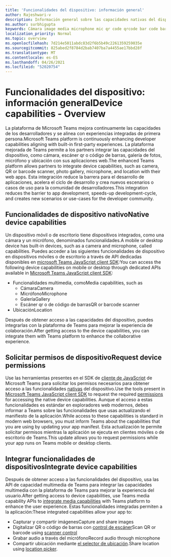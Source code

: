 ```yaml
---
title: 'Funcionalidades del dispositivo: información general'
author: Rajeshwari-v
description: Información general sobre las capacidades nativas del dispositivo.
ms.author: surbhigupta
keywords: Cámara image media microphone mic qr code qrcode bar code barcode scan scanner location capabilities native device permissions
localization_priority: Normal
ms.topic: overview
ms.openlocfilehash: 7d214e5011abdc83d2f6b5b49c2261359259035e
ms.sourcegitcommit: 825abed2f8784d2bab7407ba7a4455ae17bbd28f
ms.translationtype: MT
ms.contentlocale: es-ES
ms.lasthandoff: 04/26/2021
ms.locfileid: "52020754"
---
```

# <a name="device-capabilities---overview"></a><span data-ttu-id="45f59-104">Funcionalidades del dispositivo: información general</span><span class="sxs-lookup"><span data-stu-id="45f59-104">Device capabilities - Overview</span></span>

<span data-ttu-id="45f59-105">La plataforma de Microsoft Teams mejora continuamente las capacidades de los desarrolladores y se alinea con experiencias integradas de primera persona.</span><span class="sxs-lookup"><span data-stu-id="45f59-105">Microsoft Teams platform is continuously enhancing developer capabilities aligning with built-in first-party experiences.</span></span> <span data-ttu-id="45f59-106">La plataforma mejorada de Teams permite a los partners integrar las capacidades del dispositivo, como cámara, escáner qr o código de barras, galería de fotos, micrófono y ubicación con sus aplicaciones web.</span><span class="sxs-lookup"><span data-stu-id="45f59-106">The enhanced Teams platform allows partners to integrate device capabilities, such as camera, QR or barcode scanner, photo gallery, microphone, and location with their web apps.</span></span> <span data-ttu-id="45f59-107">Esta integración reduce la barrera para el desarrollo de aplicaciones, acelera el ciclo de desarrollo y crea nuevos escenarios o casos de uso para la comunidad de desarrolladores.</span><span class="sxs-lookup"><span data-stu-id="45f59-107">This integration reduces the barrier to app development, speeds-up development-cycle, and creates new scenarios or use-cases for the developer community.</span></span>

## <a name="native-device-capabilities"></a><span data-ttu-id="45f59-108">Funcionalidades de dispositivo nativo</span><span class="sxs-lookup"><span data-stu-id="45f59-108">Native device capabilities</span></span>

<span data-ttu-id="45f59-109">Un dispositivo móvil o de escritorio tiene dispositivos integrados, como una cámara y un micrófono, denominados funcionalidades.</span><span class="sxs-lookup"><span data-stu-id="45f59-109">A mobile or desktop device has built-in devices, such as a camera and microphone, called capabilities.</span></span> <span data-ttu-id="45f59-110">Puedes acceder a las siguientes funcionalidades de dispositivo en dispositivos móviles o de escritorio a través de API dedicadas disponibles en [microsoft Teams JavaScript client SDK](/javascript/api/overview/msteams-client?view=msteams-client-js-latest&preserve-view=true):</span><span class="sxs-lookup"><span data-stu-id="45f59-110">You can access the following device capabilities on mobile or desktop through dedicated APIs available in [Microsoft Teams JavaScript client SDK](/javascript/api/overview/msteams-client?view=msteams-client-js-latest&preserve-view=true):</span></span>
* <span data-ttu-id="45f59-111">Funcionalidades multimedia, como</span><span class="sxs-lookup"><span data-stu-id="45f59-111">Media capabilities, such as</span></span>
    * <span data-ttu-id="45f59-112">Cámara</span><span class="sxs-lookup"><span data-stu-id="45f59-112">Camera</span></span>
    * <span data-ttu-id="45f59-113">Micrófono</span><span class="sxs-lookup"><span data-stu-id="45f59-113">Microphone</span></span>
    * <span data-ttu-id="45f59-114">Galería</span><span class="sxs-lookup"><span data-stu-id="45f59-114">Gallery</span></span>
    * <span data-ttu-id="45f59-115">Escáner qr o de código de barras</span><span class="sxs-lookup"><span data-stu-id="45f59-115">QR or barcode scanner</span></span>
* <span data-ttu-id="45f59-116">Ubicación</span><span class="sxs-lookup"><span data-stu-id="45f59-116">Location</span></span>

<span data-ttu-id="45f59-117">Después de obtener acceso a las capacidades del dispositivo, puedes integrarlas con la plataforma de Teams para mejorar la experiencia de colaboración.</span><span class="sxs-lookup"><span data-stu-id="45f59-117">After getting access to the device capabilities, you can integrate them with Teams platform to enhance the collaborative experience.</span></span> 

## <a name="request-device-permissions"></a><span data-ttu-id="45f59-118">Solicitar permisos de dispositivo</span><span class="sxs-lookup"><span data-stu-id="45f59-118">Request device permissions</span></span>

<span data-ttu-id="45f59-119">Use las herramientas presentes en el SDK de [cliente de JavaScript](/javascript/api/overview/msteams-client?view=msteams-client-js-latest&preserve-view=true) de Microsoft Teams para solicitar los permisos necesarios para obtener acceso a las funcionalidades  [nativas](native-device-permissions.md) del dispositivo.</span><span class="sxs-lookup"><span data-stu-id="45f59-119">Use the tools present in [Microsoft Teams JavaScript client SDK](/javascript/api/overview/msteams-client?view=msteams-client-js-latest&preserve-view=true) to request the required  [permissions](native-device-permissions.md) for accessing the native device capabilities.</span></span> <span data-ttu-id="45f59-120">Aunque el acceso a estas funcionalidades es estándar en exploradores web modernos, debes informar a Teams sobre las funcionalidades que usas actualizando el manifiesto de la aplicación.</span><span class="sxs-lookup"><span data-stu-id="45f59-120">While access to these capabilities is standard in modern web browsers, you must inform Teams about the capabilities that you are using by updating your app manifest.</span></span> <span data-ttu-id="45f59-121">Esta actualización te permite solicitar permisos mientras la aplicación se ejecuta en clientes móviles o de escritorio de Teams.</span><span class="sxs-lookup"><span data-stu-id="45f59-121">This update allows you to request permissions while your app runs on Teams mobile or desktop clients.</span></span>
 
 ## <a name="integrate-device-capabilities"></a><span data-ttu-id="45f59-122">Integrar funcionalidades de dispositivos</span><span class="sxs-lookup"><span data-stu-id="45f59-122">Integrate device capabilities</span></span>

<span data-ttu-id="45f59-123">Después de obtener acceso a las funcionalidades [](mobile-camera-image-permissions.md) del dispositivo, usa las API de capacidad multimedia de Teams para integrar las capacidades multimedia con la plataforma de Teams para mejorar la experiencia del usuario.</span><span class="sxs-lookup"><span data-stu-id="45f59-123">After getting access to device capabilities, use Teams media capability APIs to [integrate media capabilities](mobile-camera-image-permissions.md) with Teams platform to enhance the user experience.</span></span> <span data-ttu-id="45f59-124">Estas funcionalidades integradas permiten a la aplicación:</span><span class="sxs-lookup"><span data-stu-id="45f59-124">These integrated capabilities allow your app to:</span></span>

* <span data-ttu-id="45f59-125">Capturar y compartir imágenes</span><span class="sxs-lookup"><span data-stu-id="45f59-125">Capture and share images</span></span>
* <span data-ttu-id="45f59-126">Digitalizar QR o código de barras con [control de escáner](qr-barcode-scanner-capability.md)</span><span class="sxs-lookup"><span data-stu-id="45f59-126">Scan QR or barcode using [scanner control](qr-barcode-scanner-capability.md)</span></span>
* <span data-ttu-id="45f59-127">Grabar audio a través del micrófono</span><span class="sxs-lookup"><span data-stu-id="45f59-127">Record audio through microphone</span></span>
* <span data-ttu-id="45f59-128">Compartir ubicación mediante [el selector de ubicación](location-capability.md).</span><span class="sxs-lookup"><span data-stu-id="45f59-128">Share location using [location picker](location-capability.md).</span></span>
